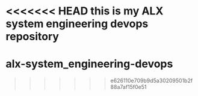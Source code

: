 <<<<<<< HEAD
this is my ALX system engineering devops repository
=======
# alx-system_engineering-devops
>>>>>>> e626110e709b9d5a30209501b2f88a7af15f0e51
